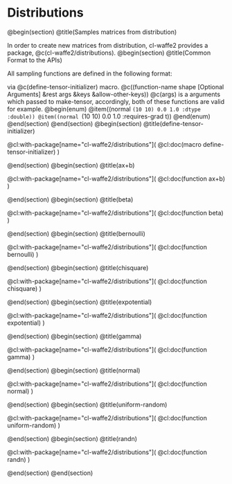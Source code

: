 
 # Distributions
@begin(section)
@title(Samples matrices from distribution)

In order to create new matrices from distribution, cl-waffe2 provides a package, @c(cl-waffe2/distributions).
@begin(section)
@title(Common Format to the APIs)

All sampling functions are defined in the following format:


via @c(define-tensor-initializer) macro.
@c((function-name shape [Optional Arguments] &rest args &keys &allow-other-keys))
@c(args) is a arguments which passed to make-tensor, accordingly, both of these functions are valid for example.
@begin(enum)
@item((normal `(10 10) 0.0 1.0 :dtype :double))
@item((normal `(10 10) 0.0 1.0 :requires-grad t))
@end(enum)
@end(section)
@end(section)
@begin(section)
@title(define-tensor-initializer)

@cl:with-package[name="cl-waffe2/distributions"](
@cl:doc(macro define-tensor-initializer)
)

@end(section)
@begin(section)
@title(ax+b)

@cl:with-package[name="cl-waffe2/distributions"](
@cl:doc(function ax+b)
)

@end(section)
@begin(section)
@title(beta)

@cl:with-package[name="cl-waffe2/distributions"](
@cl:doc(function beta)
)

@end(section)
@begin(section)
@title(bernoulli)

@cl:with-package[name="cl-waffe2/distributions"](
@cl:doc(function bernoulli)
)

@end(section)
@begin(section)
@title(chisquare)

@cl:with-package[name="cl-waffe2/distributions"](
@cl:doc(function chisquare)
)

@end(section)
@begin(section)
@title(expotential)

@cl:with-package[name="cl-waffe2/distributions"](
@cl:doc(function expotential)
)

@end(section)
@begin(section)
@title(gamma)

@cl:with-package[name="cl-waffe2/distributions"](
@cl:doc(function gamma)
)

@end(section)
@begin(section)
@title(normal)

@cl:with-package[name="cl-waffe2/distributions"](
@cl:doc(function normal)
)

@end(section)
@begin(section)
@title(uniform-random)

@cl:with-package[name="cl-waffe2/distributions"](
@cl:doc(function uniform-random)
)

@end(section)
@begin(section)
@title(randn)

@cl:with-package[name="cl-waffe2/distributions"](
@cl:doc(function randn)
)

@end(section)
@end(section)
